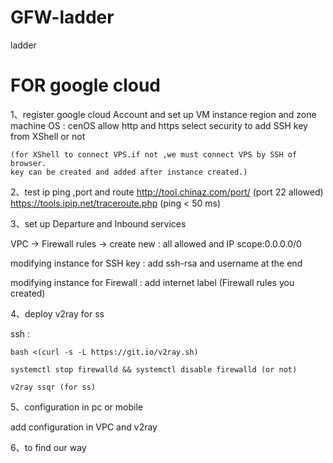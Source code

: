 # GFW-ladder
ladder

# FOR google cloud 
1、register google cloud Account and set up VM instance 
  region and zone
  machine OS : cenOS
  allow http and https
  select security to add SSH key from XShell or not 
  
    (for XShell to connect VPS.if not ,we must connect VPS by SSH of browser.
    key can be created and added after instance created.)
    
2、test ip ping ,port and route
  http://tool.chinaz.com/port/ (port 22 allowed)
  https://tools.ipip.net/traceroute.php (ping < 50 ms)
  
3、set up Departure and Inbound services

  VPC -> Firewall rules -> create new : all allowed and IP scope:0.0.0.0/0
  
  modifying instance for SSH key : add ssh-rsa and username at the end
  
  modifying instance for Firewall : add internet label (Firewall rules you created)
  
4、deploy v2ray for ss

  ssh :
  
    bash <(curl -s -L https://git.io/v2ray.sh) 
    
    systemctl stop firewalld && systemctl disable firewalld (or not)
    
    v2ray ssqr (for ss)
    
5、configuration in pc or mobile

  add configuration in VPC and v2ray
  
6、to find our way
  
 
